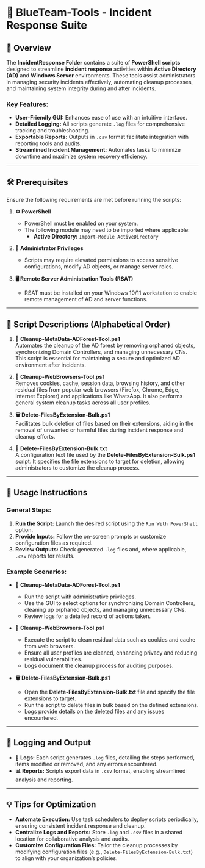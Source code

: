 # 🔵 BlueTeam-Tools - Incident Response Suite

## 📝 Overview

The **IncidentResponse Folder** contains a suite of **PowerShell scripts** designed to streamline **incident response** activities within **Active Directory (AD)** and **Windows Server** environments. These tools assist administrators in managing security incidents effectively, automating cleanup processes, and maintaining system integrity during and after incidents.

### Key Features:
- **User-Friendly GUI:** Enhances ease of use with an intuitive interface.  
- **Detailed Logging:** All scripts generate `.log` files for comprehensive tracking and troubleshooting.  
- **Exportable Reports:** Outputs in `.csv` format facilitate integration with reporting tools and audits.  
- **Streamlined Incident Management:** Automates tasks to minimize downtime and maximize system recovery efficiency.

---

## 🛠️ Prerequisites

Ensure the following requirements are met before running the scripts:

1. **⚙️ PowerShell**
   - PowerShell must be enabled on your system.  
   - The following module may need to be imported where applicable:  
     - **Active Directory:** `Import-Module ActiveDirectory`

2. **🔑 Administrator Privileges**
   - Scripts may require elevated permissions to access sensitive configurations, modify AD objects, or manage server roles.

3. **🖥️ Remote Server Administration Tools (RSAT)**
   - RSAT must be installed on your Windows 10/11 workstation to enable remote management of AD and server functions.

---

## 📄 Script Descriptions (Alphabetical Order)

1. **🧹 Cleanup-MetaData-ADForest-Tool.ps1**  
   Automates the cleanup of the AD forest by removing orphaned objects, synchronizing Domain Controllers, and managing unnecessary CNs. This script is essential for maintaining a secure and optimized AD environment after incidents.

2. **🧼 Cleanup-WebBrowsers-Tool.ps1**  
   Removes cookies, cache, session data, browsing history, and other residual files from popular web browsers (Firefox, Chrome, Edge, Internet Explorer) and applications like WhatsApp. It also performs general system cleanup tasks across all user profiles.

3. **🗑️ Delete-FilesByExtension-Bulk.ps1**  
   Facilitates bulk deletion of files based on their extensions, aiding in the removal of unwanted or harmful files during incident response and cleanup efforts.

4. **📑 Delete-FilesByExtension-Bulk.txt**  
   A configuration text file used by the **Delete-FilesByExtension-Bulk.ps1** script. It specifies the file extensions to target for deletion, allowing administrators to customize the cleanup process.

---

## 🚀 Usage Instructions

### General Steps:
1. **Run the Script:** Launch the desired script using the `Run With PowerShell` option.  
2. **Provide Inputs:** Follow the on-screen prompts or customize configuration files as required.  
3. **Review Outputs:** Check generated `.log` files and, where applicable, `.csv` reports for results.

### Example Scenarios:

- **🧹 Cleanup-MetaData-ADForest-Tool.ps1**  
   - Run the script with administrative privileges.  
   - Use the GUI to select options for synchronizing Domain Controllers, cleaning up orphaned objects, and managing unnecessary CNs.  
   - Review logs for a detailed record of actions taken.

- **🧼 Cleanup-WebBrowsers-Tool.ps1**  
   - Execute the script to clean residual data such as cookies and cache from web browsers.  
   - Ensure all user profiles are cleaned, enhancing privacy and reducing residual vulnerabilities.  
   - Logs document the cleanup process for auditing purposes.

- **🗑️ Delete-FilesByExtension-Bulk.ps1**  
   - Open the **Delete-FilesByExtension-Bulk.txt** file and specify the file extensions to target.  
   - Run the script to delete files in bulk based on the defined extensions.  
   - Logs provide details on the deleted files and any issues encountered.

---

## 📝 Logging and Output

- **📄 Logs:** Each script generates `.log` files, detailing the steps performed, items modified or removed, and any errors encountered.  
- **📊 Reports:** Scripts export data in `.csv` format, enabling streamlined analysis and reporting.

---

## 💡 Tips for Optimization

- **Automate Execution:** Use task schedulers to deploy scripts periodically, ensuring consistent incident response and cleanup.  
- **Centralize Logs and Reports:** Store `.log` and `.csv` files in a shared location for collaborative analysis and audits.  
- **Customize Configuration Files:** Tailor the cleanup processes by modifying configuration files (e.g., `Delete-FilesByExtension-Bulk.txt`) to align with your organization’s policies.
